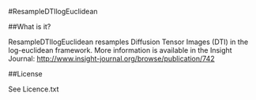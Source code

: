#ResampleDTIlogEuclidean

##What is it?

ResampleDTIlogEuclidean resamples Diffusion Tensor Images (DTI) in the log-euclidean framework. More information is available in the Insight Journal: http://www.insight-journal.org/browse/publication/742

##License

See Licence.txt

